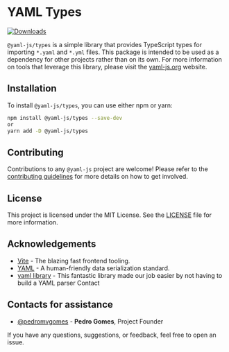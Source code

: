 # YAML Types
[![Downloads](https://img.shields.io/npm/d18m/%40yaml-js%2Ftypes)](https://www.npmjs.com/package/@yaml-js/types)

`@yaml-js/types` is a simple library that provides TypeScript types for importing `*.yaml` and `*.yml` files. This package is intended to be used as a dependency for other projects rather than on its own. For more information on tools that leverage this library, please visit the [yaml-js.org](https://yaml-js.org) website.

## Installation

To install `@yaml-js/types`, you can use either npm or yarn:

```bash
npm install @yaml-js/types --save-dev
or
yarn add -D @yaml-js/types
```

## Contributing

Contributions to any `@yaml-js` project are welcome! Please refer to the [contributing guidelines](https://yaml.js.org/contrinuting) for more details on how to get involved.

## License
This project is licensed under the MIT License. See the [LICENSE](/LICENSE) file for more information.

## Acknowledgements
* [Vite](https://vitejs.dev/) - The blazing fast frontend tooling.
* [YAML](https://yaml.org/) - A human-friendly data serialization standard.
* [yaml library](github.com/eemeli/yaml) - This fantastic library made our job easier by not having to build a YAML parser
Contact

## Contacts for assistance
- [@pedromvgomes](https://github.com/pedromvgomes) - **Pedro Gomes**, Project Founder


If you have any questions, suggestions, or feedback, feel free to open an issue.
